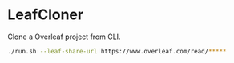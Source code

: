 # LeafCloner
Clone a Overleaf project from CLI.

```sh
./run.sh --leaf-share-url https://www.overleaf.com/read/*****
```
